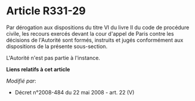 # Article R331-29

Par dérogation aux dispositions du titre VI du livre II du    code de procédure civile, les recours exercés devant la cour
d'appel de Paris contre les décisions de l'Autorité sont formés, instruits et jugés conformément aux dispositions de la
présente sous-section. 

L'Autorité n'est pas partie à l'instance.

**Liens relatifs à cet article**

_Modifié par_:

  - Décret n°2008-484 du 22 mai 2008 - art. 22 (V)
